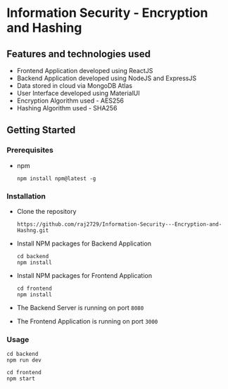 # Information Security - Encryption and Hashing

## Features and technologies used

- Frontend Application developed using ReactJS
- Backend Application developed using NodeJS and ExpressJS
- Data stored in cloud via MongoDB Atlas
- User Interface developed using MaterialUI
- Encryption Algorithm used - AES256
- Hashing Algorithm used - SHA256

## Getting Started

### Prerequisites

- npm
  ```
  npm install npm@latest -g
  ```

### Installation

- Clone the repository
  ```
  https://github.com/raj2729/Information-Security---Encryption-and-Hashng.git
  ```
- Install NPM packages for Backend Application

  ```
  cd backend
  npm install
  ```

- Install NPM packages for Frontend Application

  ```
  cd frontend
  npm install
  ```

- The Backend Server is running on port `8080`
- The Frontend Application is running on port `3000`

### Usage

```
cd backend
npm run dev
```

```
cd frontend
npm start
```
